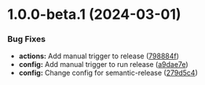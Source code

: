 # 1.0.0-beta.1 (2024-03-01)


### Bug Fixes

* **actions:** Add manual trigger to release ([798884f](https://github.com/RMajewski/cucumber-js-html-reporter/commit/798884f64d9e3c8dbffd7de9d12369d8427731e5))
* **config:** Add manual trigger to run release ([a9dae7e](https://github.com/RMajewski/cucumber-js-html-reporter/commit/a9dae7e555ef36f04bb0e9b0ce931c5ea18aa00b))
* **config:** Change config for semantic-release ([279d5c4](https://github.com/RMajewski/cucumber-js-html-reporter/commit/279d5c4a39942c49c50e4b8b822bccc306b9318f))
